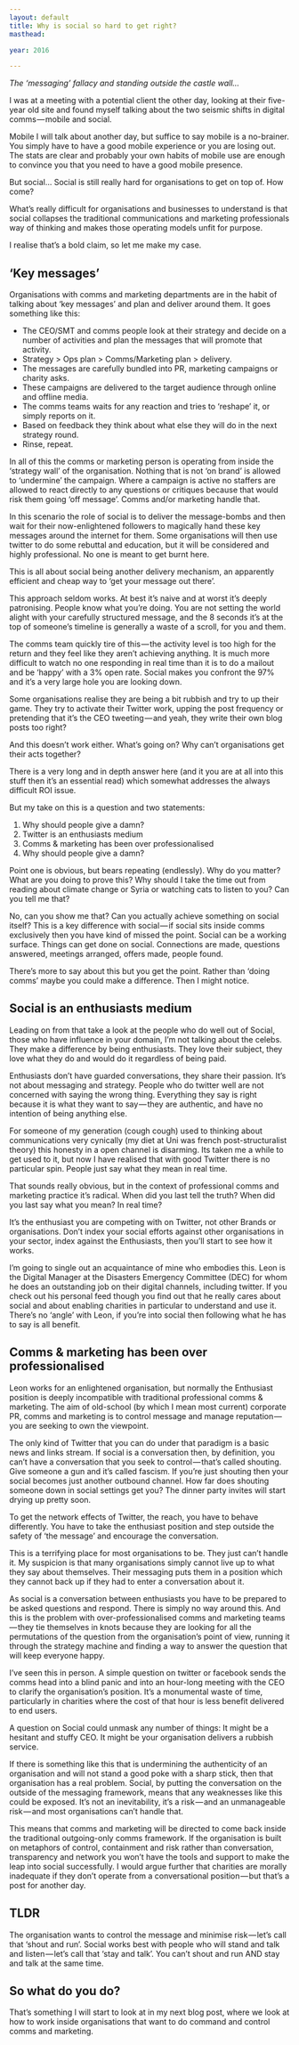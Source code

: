 ```yaml
---
layout: default
title: Why is social so hard to get right?
masthead:

year: 2016

---
```


_The ‘messaging’ fallacy and standing outside the castle wall…_

I was at a meeting with a potential client the other day, looking at their five-year old site and found myself talking about the two seismic shifts in digital comms — mobile and social.

Mobile I will talk about another day, but suffice to say mobile is a no-brainer. You simply have to have a good mobile experience or you are losing out. The stats are clear and probably your own habits of mobile use are enough to convince you that you need to have a good mobile presence.

But social… Social is still really hard for organisations to get on top of. How come?

What’s really difficult for organisations and businesses to understand is that social collapses the traditional communications and marketing professionals way of thinking and makes those operating models unfit for purpose.

I realise that’s a bold claim, so let me make my case.

## ‘Key messages’

Organisations with comms and marketing departments are in the habit of talking about ‘key messages’ and plan and deliver around them. It goes something like this:

 - The CEO/SMT and comms people look at their strategy and decide on a number of activities and plan the messages that will promote that activity.  
 - Strategy > Ops plan > Comms/Marketing plan > delivery.
 - The messages are carefully bundled into PR, marketing campaigns or charity asks.
 - These campaigns are delivered to the target audience through online and offline media.
 - The comms teams waits for any reaction and tries to ‘reshape’ it, or simply reports on it.
 - Based on feedback they think about what else they will do in the next strategy round.
 - Rinse, repeat.

In all of this the comms or marketing person is operating from inside the ‘strategy wall’ of the organisation. Nothing that is not ‘on brand’ is allowed to ‘undermine’ the campaign. Where a campaign is active no staffers are allowed to react directly to any questions or critiques because that would risk them going ‘off message’. Comms and/or marketing handle that.

In this scenario the role of social is to deliver the message-bombs and then wait for their now-enlightened followers to magically hand these key messages around the internet for them. Some organisations will then use twitter to do some rebuttal and education, but it will be considered and highly professional. No one is meant to get burnt here.

This is all about social being another delivery mechanism, an apparently efficient and cheap way to ‘get your message out there’.

This approach seldom works. At best it’s naive and at worst it’s deeply patronising. People know what you’re doing. You are not setting the world alight with your carefully structured message, and the 8 seconds it’s at the top of someone’s timeline is generally a waste of a scroll, for you and them.

The comms team quickly tire of this — the activity level is too high for the return and they feel like they aren’t achieving anything. It is much more difficult to watch no one responding in real time than it is to do a mailout and be ‘happy’ with a 3% open rate. Social makes you confront the 97% and it’s a very large hole you are looking down.

Some organisations realise they are being a bit rubbish and try to up their game. They try to activate their Twitter work, upping the post frequency or pretending that it’s the CEO tweeting — and yeah, they write their own blog posts too right?

And this doesn’t work either. What’s going on? Why can’t organisations get their acts together?

There is a very long and in depth answer here (and it you are at all into this stuff then it’s an essential read) which somewhat addresses the always difficult ROI issue.

But my take on this is a question and two statements:

 1. Why should people give a damn?
 1. Twitter is an enthusiasts medium
 1. Comms & marketing has been over professionalised
 1. Why should people give a damn?

Point one is obvious, but bears repeating (endlessly). Why do you matter? What are you doing to prove this? Why should I take the time out from reading about climate change or Syria or watching cats to listen to you? Can you tell me that?

No, can you show me that? Can you actually achieve something on social itself? This is a key difference with social — if social sits inside comms exclusively then you have kind of missed the point. Social can be a working surface. Things can get done on social. Connections are made, questions answered, meetings arranged, offers made, people found.

There’s more to say about this but you get the point. Rather than ‘doing comms’ maybe you could make a difference. Then I might notice.

## Social is an enthusiasts medium

Leading on from that take a look at the people who do well out of Social, those who have influence in your domain, I’m not talking about the celebs. They make a difference by being enthusiasts. They love their subject, they love what they do and would do it regardless of being paid.

Enthusiasts don’t have guarded conversations, they share their passion. It’s not about messaging and strategy. People who do twitter well are not concerned with saying the wrong thing. Everything they say is right because it is what they want to say — they are authentic, and have no intention of being anything else.

For someone of my generation (cough cough) used to thinking about communications very cynically (my diet at Uni was french post-structuralist theory) this honesty in a open channel is disarming. Its taken me a while to get used to it, but now I have realised that with good Twitter there is no particular spin. People just say what they mean in real time.

That sounds really obvious, but in the context of professional comms and marketing practice it’s radical. When did you last tell the truth? When did you last say what you mean? In real time?

It’s the enthusiast you are competing with on Twitter, not other Brands or organisations. Don’t index your social efforts against other organisations in your sector, index against the Enthusiasts, then you’ll start to see how it works.

I’m going to single out an acquaintance of mine who embodies this. Leon is the Digital Manager at the Disasters Emergency Committee (DEC) for whom he does an outstanding job on their digital channels, including twitter. If you check out his personal feed though you find out that he really cares about social and about enabling charities in particular to understand and use it. There’s no ‘angle’ with Leon, if you’re into social then following what he has to say is all benefit.

## Comms & marketing has been over professionalised

Leon works for an enlightened organisation, but normally the Enthusiast position is deeply incompatible with traditional professional comms & marketing. The aim of old-school (by which I mean most current) corporate PR, comms and marketing is to control message and manage reputation — you are seeking to own the viewpoint.

The only kind of Twitter that you can do under that paradigm is a basic news and links stream. If social is a conversation then, by definition, you can’t have a conversation that you seek to control — that’s called shouting. Give someone a gun and it’s called fascism. If you’re just shouting then your social becomes just another outbound channel. How far does shouting someone down in social settings get you? The dinner party invites will start drying up pretty soon.

To get the network effects of Twitter, the reach, you have to behave differently. You have to take the enthusiast position and step outside the safety of ‘the message’ and encourage the conversation.

This is a terrifying place for most organisations to be. They just can’t handle it. My suspicion is that many organisations simply cannot live up to what they say about themselves. Their messaging puts them in a position which they cannot back up if they had to enter a conversation about it.

As social is a conversation between enthusiasts you have to be prepared to be asked questions and respond. There is simply no way around this. And this is the problem with over-professionalised comms and marketing teams — they tie themselves in knots because they are looking for all the permutations of the question from the organisation’s point of view, running it through the strategy machine and finding a way to answer the question that will keep everyone happy.

I’ve seen this in person. A simple question on twitter or facebook sends the comms head into a blind panic and into an hour-long meeting with the CEO to clarify the organisation’s position. It’s a monumental waste of time, particularly in charities where the cost of that hour is less benefit delivered to end users.

A question on Social could unmask any number of things: It might be a hesitant and stuffy CEO. It might be your organisation delivers a rubbish service.

If there is something like this that is undermining the authenticity of an organisation and will not stand a good poke with a sharp stick, then that organisation has a real problem. Social, by putting the conversation on the outside of the messaging framework, means that any weaknesses like this could be exposed. It’s not an inevitability, it’s a risk — and an unmanageable risk — and most organisations can’t handle that.

This means that comms and marketing will be directed to come back inside the traditional outgoing-only comms framework. If the organisation is built on metaphors of control, containment and risk rather than conversation, transparency and network you won’t have the tools and support to make the leap into social successfully. I would argue further that charities are morally inadequate if they don’t operate from a conversational position — but that’s a post for another day.

## TLDR

The organisation wants to control the message and minimise risk — let’s call that ‘shout and run’.
Social works best with people who will stand and talk and listen — let’s call that ‘stay and talk’.
You can’t shout and run AND stay and talk at the same time.

## So what do you do?

That’s something I will start to look at in my next blog post, where we look at how to work inside organisations that want to do command and control comms and marketing.
